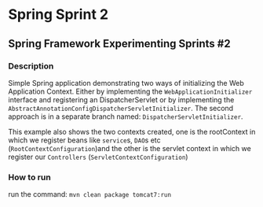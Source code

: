 # Spring Sprint 2

## Spring Framework Experimenting Sprints #2

### Description
Simple Spring application demonstrating two ways of initializing the Web Application Context. Either by implementing the `WebApplicationInitializer` interface and registering an DispatcherServlet or by implementing the `AbstractAnnotationConfigDispatcherServletInitializer`. The second approach is in a separate branch named: `DispatcherServletInitializer`.

This example also shows the two contexts created, one is the rootContext in which we register beans like `service`s, `DAO`s etc (`RootContextConfiguration`)and the other is the servlet context in which we register our `Controllers` (`ServletContextConfiguration`)

### How to run
run the command: `mvn clean package tomcat7:run`